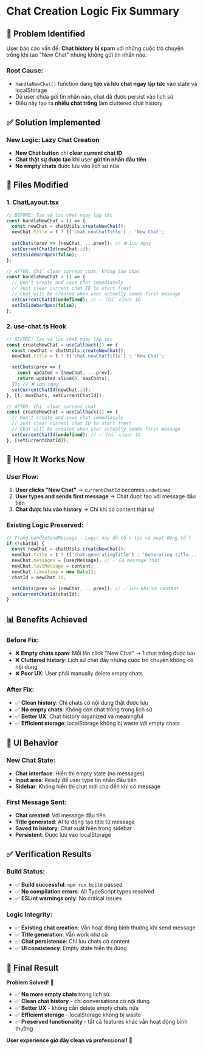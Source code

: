 # Chat Creation Logic Fix Summary

## 🎯 **Problem Identified**
User báo cáo vấn đề: **Chat history bị spam** với những cuộc trò chuyện trống khi tạo "New Chat" nhưng không gửi tin nhắn nào.

### **Root Cause**:
- `handleNewChat()` function đang **tạo và lưu chat ngay lập tức** vào state và localStorage
- Dù user chưa gửi tin nhắn nào, chat đã được persist vào lịch sử
- Điều này tạo ra **nhiều chat trống** làm cluttered chat history

## ✅ **Solution Implemented**

### **New Logic**: **Lazy Chat Creation**
- **New Chat button** chỉ **clear current chat ID** 
- **Chat thật sự được tạo** khi user **gửi tin nhắn đầu tiên**
- **No empty chats** được lưu vào lịch sử nữa

## 🔧 **Files Modified**

### **1. ChatLayout.tsx**
```typescript
// BEFORE: Tạo và lưu chat ngay lập tức
const handleNewChat = () => {
  const newChat = chatUtils.createNewChat();
  newChat.title = t ? t('chat.newChatTitle') : 'New Chat';
  
  setChats(prev => [newChat, ...prev]); // ❌ Lưu ngay
  setCurrentChatId(newChat.id);
  setIsSidebarOpen(false);
};

// AFTER: Chỉ clear current chat, không tạo chat
const handleNewChat = () => {
  // Don't create and save chat immediately
  // Just clear current chat ID to start fresh
  // Chat will be created when user actually sends first message
  setCurrentChatId(undefined); // ✅ Chỉ clear ID
  setIsSidebarOpen(false);
};
```

### **2. use-chat.ts Hook**
```typescript
// BEFORE: Tạo và lưu chat ngay lập tức
const createNewChat = useCallback(() => {
  const newChat = chatUtils.createNewChat();
  newChat.title = t ? t('chat.newChatTitle') : 'New Chat';

  setChats(prev => {
    const updated = [newChat, ...prev];
    return updated.slice(0, maxChats);
  }); // ❌ Lưu ngay
  setCurrentChatId(newChat.id);
}, [t, maxChats, setCurrentChatId]);

// AFTER: Chỉ clear current chat
const createNewChat = useCallback(() => {
  // Don't create and save chat immediately
  // Just clear current chat ID to start fresh
  // Chat will be created when user actually sends first message
  setCurrentChatId(undefined); // ✅ Chỉ clear ID
}, [setCurrentChatId]);
```

## 🔄 **How It Works Now**

### **User Flow**:
1. **User clicks "New Chat"** → `currentChatId` becomes `undefined`
2. **User types and sends first message** → Chat được tạo với message đầu tiên
3. **Chat được lưu vào history** → Chỉ khi có content thật sự

### **Existing Logic Preserved**:
```typescript
// Trong handleSendMessage - Logic này đã tồn tại và hoạt động tốt
if (!chatId) {
  const newChat = chatUtils.createNewChat();
  newChat.title = t ? t('chat.generatingTitle') : 'Generating title...';
  newChat.messages = [userMessage]; // ✅ Có message thật
  newChat.lastMessage = content;
  newChat.timestamp = new Date();
  chatId = newChat.id;

  setChats(prev => [newChat, ...prev]); // ✅ Lưu khi có content
  setCurrentChatId(chatId);
}
```

## 📊 **Benefits Achieved**

### **Before Fix**:
- ❌ **Empty chats spam**: Mỗi lần click "New Chat" → 1 chat trống được lưu
- ❌ **Cluttered history**: Lịch sử chat đầy những cuộc trò chuyện không có nội dung
- ❌ **Poor UX**: User phải manually delete empty chats

### **After Fix**:
- ✅ **Clean history**: Chỉ chats có nội dung thật được lưu
- ✅ **No empty chats**: Không còn chat trống trong lịch sử
- ✅ **Better UX**: Chat history organized và meaningful
- ✅ **Efficient storage**: localStorage không bị waste với empty chats

## 🎯 **UI Behavior**

### **New Chat State**:
- **Chat interface**: Hiển thị empty state (no messages)
- **Input area**: Ready để user type tin nhắn đầu tiên
- **Sidebar**: Không hiển thị chat mới cho đến khi có message

### **First Message Sent**:
- **Chat created**: Với message đầu tiên
- **Title generated**: AI tự động tạo title từ message
- **Saved to history**: Chat xuất hiện trong sidebar
- **Persistent**: Được lưu vào localStorage

## ✅ **Verification Results**

### **Build Status**:
- ✅ **Build successful**: `npm run build` passed
- ✅ **No compilation errors**: All TypeScript types resolved
- ✅ **ESLint warnings only**: No critical issues

### **Logic Integrity**:
- ✅ **Existing chat creation**: Vẫn hoạt động bình thường khi send message
- ✅ **Title generation**: Vẫn work như cũ
- ✅ **Chat persistence**: Chỉ lưu chats có content
- ✅ **UI consistency**: Empty state hiển thị đúng

## 🚀 **Final Result**

**Problem Solved!** 🎉

- ✅ **No more empty chats** trong lịch sử
- ✅ **Clean chat history** - chỉ conversations có nội dung
- ✅ **Better UX** - không cần delete empty chats nữa
- ✅ **Efficient storage** - localStorage không bị waste
- ✅ **Preserved functionality** - tất cả features khác vẫn hoạt động bình thường

**User experience giờ đây clean và professional!** 🚀
